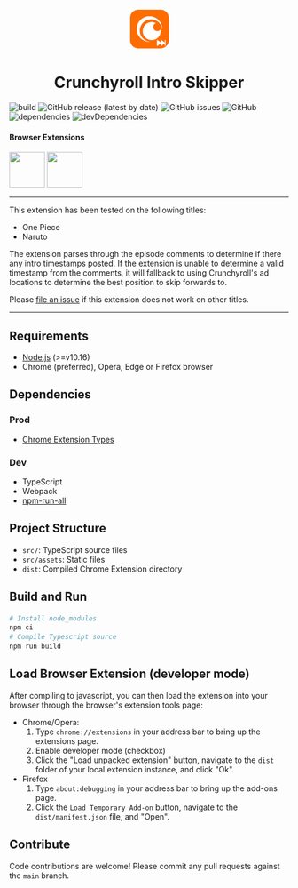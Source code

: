 <p align="center">
  <a src="https://github.com/rquitales/crunchyroll-intro-skipper">
    <img src="https://github.com/rquitales/crunchyroll-intro-skipper/raw/main/src/assets/images/large_icon.png" width="75" height="75"/>
  </a>
</p>

<h1 align="center">Crunchyroll Intro Skipper</h1>

![build](https://github.com/rquitales/crunchyroll-intro-skipper/actions/workflows/ci.yml/badge.svg)
![GitHub release (latest by date)](https://img.shields.io/github/v/release/rquitales/crunchyroll-intro-skipper)
![GitHub issues](https://img.shields.io/github/issues-raw/rquitales/crunchyroll-intro-skipper)
![GitHub](https://img.shields.io/github/license/rquitales/crunchyroll-intro-skipper)
![dependencies](https://status.david-dm.org/gh/rquitales/crunchyroll-intro-skipper.svg)
![devDependencies](https://status.david-dm.org/gh/rquitales/crunchyroll-intro-skipper.svg?type=dev)

#### Browser Extensions

<a href="https://chrome.google.com/webstore/detail/crunchyroll-intro-skipper/enphflaephhmabkpchhgkhkfcblbhiip" target="_blank"><img src="https://imgur.com/3C4iKO0.png" width="64" height="64"></a>
<a href="https://addons.mozilla.org/en-US/firefox/addon/crunchyroll-intro-skipper/" target="_blank"><img src="https://imgur.com/ihXsdDO.png" width="64" height="64"></a>

---

This extension has been tested on the following titles:

- One Piece
- Naruto

The extension parses through the episode comments to determine if there any intro timestamps posted. If the extension is unable to determine a valid timestamp from the comments, it will fallback to using Crunchyroll's ad locations to determine the best position to skip forwards to.

Please [file an issue](https://github.com/rquitales/crunchyroll-intro-skipper/issues) if this extension does not work on other titles.

---

## Requirements

- [Node.js](https://nodejs.org/) (>=v10.16)
- Chrome (preferred), Opera, Edge or Firefox browser

## Dependencies

### Prod

- [Chrome Extension Types](https://www.npmjs.com/package/@types/chrome)

### Dev

- TypeScript
- Webpack
- [npm-run-all](https://www.npmjs.com/package/npm-run-all)

## Project Structure

- `src/`: TypeScript source files
- `src/assets`: Static files
- `dist`: Compiled Chrome Extension directory

## Build and Run

```sh
# Install node_modules
npm ci
# Compile Typescript source
npm run build
```

## Load Browser Extension (developer mode)

After compiling to javascript, you can then load the extension into your browser through the browser's extension tools page:

- Chrome/Opera:
  1. Type `chrome://extensions` in your address bar to bring up the extensions page.
  2. Enable developer mode (checkbox)
  3. Click the "Load unpacked extension" button, navigate to the `dist` folder of your local extension instance, and click "Ok".
- Firefox
  1. Type `about:debugging` in your address bar to bring up the add-ons page.
  2. Click the `Load Temporary Add-on` button, navigate to the `dist/manifest.json` file, and "Open".

## Contribute

Code contributions are welcome! Please commit any pull requests against the `main` branch.
